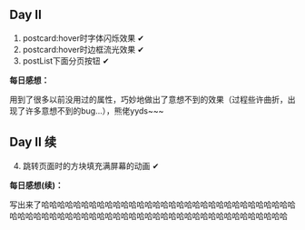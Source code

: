 ## Day II

1. postcard:hover时字体闪烁效果    ✔
2. postcard:hover时边框流光效果    ✔
3. postList下面分页按钮   ✔

**每日感想：**

​	用到了很多以前没用过的属性，巧妙地做出了意想不到的效果（过程些许曲折，出现了许多意想不到的bug...），熊佬yyds~~~



## Day II 续

4. 跳转页面时的方块填充满屏幕的动画    ✔

**每日感想(续)：**

​	写出来了哈哈哈哈哈哈哈哈哈哈哈哈哈哈哈哈哈哈哈哈哈哈哈哈哈哈哈哈哈哈哈哈哈哈哈哈哈哈哈哈哈哈哈哈哈哈哈哈哈哈哈哈哈哈哈哈哈哈哈哈哈哈哈哈哈哈哈

